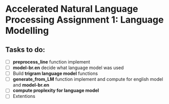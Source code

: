 # Accelerated Natural Language Processing Assignment 1: Language Modelling

## Tasks to do:
- [ ] **preprocess_line** function implement
- [ ] **model-br.en** decide what language model was used
- [ ] Build **trigram language model** functions
- [ ] **generate_from_LM** function implement and compute for english model and **model-br.en** 
- [ ] **compute proplexity for language model**
- [ ] Extentions
